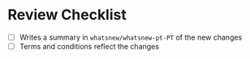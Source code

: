 

# Review Checklist

- [ ] Writes a summary in `whatsnew/whatsnew-pt-PT` of the new changes
- [ ] Terms and conditions reflect the changes
